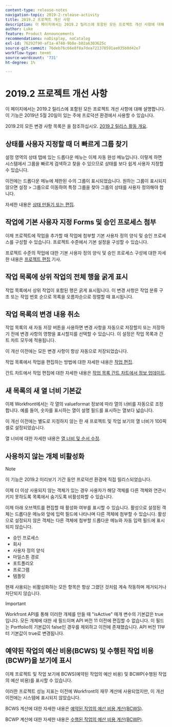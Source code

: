 ```yaml
---
content-type: release-notes
navigation-topic: 2019-2-release-activity
title: 2019.2 프로젝트 개선 사항
description: 이 페이지에서는 2019.2 릴리스에 포함된 모든 프로젝트 개선 사항에 대해 설명합니다. 이 기능은 2019년 5월 20일이 있는 주에 프로덕션 환경에서 사용할 수 있습니다.
author: Luke
feature: Product Announcements
recommendations: noDisplay, noCatalog
exl-id: 76292f90-af1a-4740-9b8e-b02a6303625c
source-git-commit: 76deb76c66e8f8a7dea721378591ae035b8d42e7
workflow-type: tm+mt
source-wordcount: '731'
ht-degree: 1%

---
```


# 2019.2 프로젝트 개선 사항

이 페이지에서는 2019.2 릴리스에 포함된 모든 프로젝트 개선 사항에 대해 설명합니다. 이 기능은 2019년 5월 20일이 있는 주에 프로덕션 환경에서 사용할 수 있습니다.

2019.2의 모든 변경 사항 목록은 을 참조하십시오. [2019.2 릴리스 활동 개요](../../../../product-announcements/product-releases/quarterly-release-archive/2019.2-release-activity/2019.2-release-activity-overview.md).

## 상태를 사용자 지정할 때 더 빠르게 그룹 찾기

설정 영역의 상태 탭에 있는 드롭다운 메뉴는 이제 자동 완성 메뉴입니다. 이렇게 하면 시스템에서 그룹을 빠르게 검색하고 찾을 수 있으므로 상태를 보다 쉽게 사용자 지정할 수 있습니다.

이전에는 드롭다운 메뉴에 제한된 수의 그룹이 표시되었습니다. 원하는 그룹이 표시되지 않으면 설정 > 그룹으로 이동하여 특정 그룹을 찾아 그룹의 상태를 사용자 정의해야 합니다.

자세한 내용은 [상태 만들기 또는 편집](../../../../administration-and-setup/customize-workfront/creating-custom-status-and-priority-labels/create-or-edit-a-status.md).

## 작업에 기본 사용자 지정 Forms 및 승인 프로세스 첨부

이제 프로젝트에 작업을 추가할 때 작업에 첨부할 기본 사용자 정의 양식 및 승인 프로세스를 구성할 수 있습니다. 프로젝트 수준에서 기본 설정을 구성할 수 있습니다.

프로젝트 수준의 작업에 대한 기본 사용자 정의 양식 및 승인 프로세스 구성에 대한 자세한 내용은 [프로젝트 편집](../../../../manage-work/projects/manage-projects/edit-projects.md) 기사.

## 작업 목록에 상위 작업의 전체 행을 굵게 표시

작업 목록에서 상위 작업이 포함된 행은 굵게 표시됩니다. 이 변경 사항은 작업 분류 구조 또는 작업 번호 순으로 목록을 오름차순으로 정렬할 때 표시됩니다.

## 작업 목록의 변경 내용 취소

작업 목록의 새 자동 저장 버튼을 사용하면 변경 사항을 자동으로 저장할지 또는 저장하기 전에 변경 사항의 영향을 표시할지를 선택할 수 있습니다. 이 설정은 작업 목록과 간트 차트 모두에 적용됩니다.

이 개선 이전에는 모든 변경 사항이 항상 자동으로 저장되었습니다.

작업 목록에서 작업을 편집하는 방법에 대한 자세한 내용은 [작업 편집](../../../../manage-work/tasks/manage-tasks/edit-tasks.md).

간트 차트에서 작업 편집에 대한 자세한 내용은 [작업 목록 간트 차트에서 정보 업데이트](../../../../manage-work/gantt-chart/use-the-gantt-chart/update-info-task-list-gantt.md).

## 새 목록의 새 열 너비 기본값

이제 Workfront에서는 각 열의 valueformat 정보에 따라 열의 너비를 자동으로 조정합니다. 예를 들어, 숫자를 표시하는 열이 설명 필드를 표시하는 열보다 넓습니다.

이 개선 이전에는 별도로 지정하지 않는 한 새 프로젝트 및 작업 보기의 열 너비가 100픽셀로 설정되었습니다.

열 너비에 대한 자세한 내용은 [열 너비 및 순서 수정](../../../../reports-and-dashboards/reports/reporting-elements/modify-column-width-order.md).

## 사용하지 않는 개체 비활성화

>[!NOTE]
>
>이 기능은 2019.2 미리보기 기간 동안 프로덕션 환경에 직접 릴리스되었습니다.

이제 더 이상 사용되지 않는 객체가 있는 경우 사용자가 해당 객체를 다른 객체와 연관시키지 못하도록 목록에서 숨기도록 비활성화할 수 있습니다.

이제 아래 오브젝트를 편집할 때 활성화 여부를 표시할 수 있습니다. 활성으로 설정된 객체는 드롭다운 메뉴와 앞에 입력 필드에 나타나며 다른 객체에 첨부할 수 있습니다. 활성으로 설정되지 않은 객체는 다른 객체에 첨부할 드롭다운 메뉴와 자동 입력 필드에 표시되지 않습니다.

* 승인 프로세스
* 회사
* 사용자 정의 양식
* 마일스톤 경로
* 포트폴리오
* 프로그램
* 템플릿

현재 사용되는 비활성화하는 모든 항목은 항상 그랬던 것처럼 계속 작동하며 제거되거나 차단되지 않습니다.

>[!IMPORTANT]
>
>Workfront API를 통해 이러한 개체를 만들 때 &quot;isActive&quot; 매개 변수의 기본값은 true입니다. 모든 개체에 대한 새 필드이며 API 버전 11 이전에 편집할 수 없습니다. 이 필드는 Portfolio의 기본값이 false인 경우를 제외하고 이전에 존재했습니다. API 버전 11부터 기본값이 true로 변경됩니다.

## 예약된 작업의 예산 비용(BCWS) 및 수행된 작업 비용(BCWP)을 보기에 표시

이제 프로젝트 및 작업 보기에 BCWS(예약된 작업의 예산 비용) 및 BCWP(수행된 작업의 예산 비용)를 표시할 수 있습니다.

이러한 프로젝트 성능 지표는 이전에 Workfront의 재무 계산에 사용되었지만, 이 개선 이전에는 시스템에 표시되지 않았습니다.

BCWS 계산에 대한 자세한 내용은 [예약된 작업의 예산 비용 계산(BCWS)](../../../../manage-work/projects/project-finances/calculate-bcws.md).

BCWP 계산에 대한 자세한 내용은 [수행된 작업의 예산 비용 계산(BCWP)](../../../../manage-work/projects/project-finances/calculate-bcwp.md).

